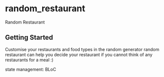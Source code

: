 # random_restaurant

Random Restaurant

## Getting Started
Customise your restaurants and food types in the random generator
random restaurant can help you decide your restaurant if you cannot think of any restaurants for a meal :)

state management: BLoC
